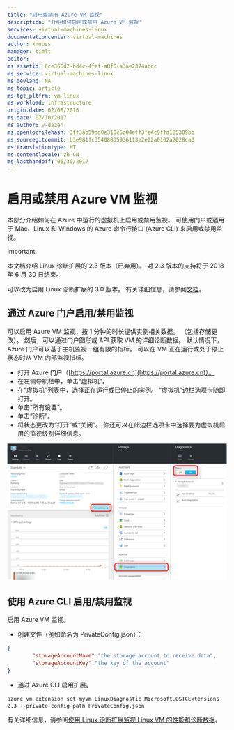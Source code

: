 ```yaml
---
title: "启用或禁用 Azure VM 监视"
description: "介绍如何启用或禁用 Azure VM 监视"
services: virtual-machines-linux
documentationcenter: virtual-machines
author: kmouss
manager: timlt
editor: 
ms.assetid: 6ce366d2-bd4c-4fef-a8f5-a3ae2374abcc
ms.service: virtual-machines-linux
ms.devlang: NA
ms.topic: article
ms.tgt_pltfrm: vm-linux
ms.workload: infrastructure
origin.date: 02/08/2016
ms.date: 07/10/2017
ms.author: v-dazen
ms.openlocfilehash: 3ff3ab59dd0e310c5d04eff3fe4c9ffd185309bb
ms.sourcegitcommit: b3e981fc35408835936113e2e22a0102a2028ca0
ms.translationtype: HT
ms.contentlocale: zh-CN
ms.lasthandoff: 06/30/2017
---
```

# <a name="enable-or-disable-azure-vm-monitoring"></a>启用或禁用 Azure VM 监视

本部分介绍如何在 Azure 中运行的虚拟机上启用或禁用监视。 可使用门户或适用于 Mac、Linux 和 Windows 的 Azure 命令行接口 (Azure CLI) 来启用或禁用监视。

> [!IMPORTANT]
> 本文档介绍 Linux 诊断扩展的 2.3 版本（已弃用）。 对 2.3 版本的支持将于 2018 年 6 月 30 日结束。
>
> 可以改为启用 Linux 诊断扩展的 3.0 版本。 有关详细信息，请参阅[文档](./diagnostic-extension.md)。

## <a name="enable--disable-monitoring-through-the-azure-portal"></a>通过 Azure 门户启用/禁用监视

可以启用 Azure VM 监视，按 1 分钟的时长提供实例相关数据。 （包括存储更改）。 然后，可以通过门户图形或 API 获取 VM 的详细诊断数据。 默认情况下，Azure 门户可以基于主机监视一组有限的指标。 可以在 VM 正在运行或处于停止状态时从 VM 内部监视指标。

* 打开 Azure 门户（[https://portal.azure.cn](https://portal.azure.cn)）。
* 在左侧导航栏中，单击“虚拟机”。
* 在“虚拟机”列表中，选择正在运行或已停止的实例。 “虚拟机”边栏选项卡随即打开。
* 单击“所有设置”。
* 单击“诊断”。
* 将状态更改为“打开”或“关闭”。 你还可以在此边栏选项卡中选择要为虚拟机启用的监视级别详细信息。

![通过 Azure 门户启用/禁用监视。][1]

## <a name="enable--disable-monitoring-with-azure-cli"></a>使用 Azure CLI 启用/禁用监视

启用 Azure VM 监视。

* 创建文件（例如命名为 PrivateConfig.json）：

```json
{
        "storageAccountName":"the storage account to receive data",
        "storageAccountKey":"the key of the account"
}
```

* 通过 Azure CLI 启用扩展。

```azurecli
azure vm extension set myvm LinuxDiagnostic Microsoft.OSTCExtensions 2.3 --private-config-path PrivateConfig.json
```

有关详细信息，请参阅[使用 Linux 诊断扩展监视 Linux VM 的性能和诊断数据](classic/diagnostic-extension-v2.md?toc=%2fvirtual-machines%2flinux%2fclassic%2ftoc.json)。

<!--Image references-->
[1]: ./media/vm-monitoring/portal-enable-disable.png

